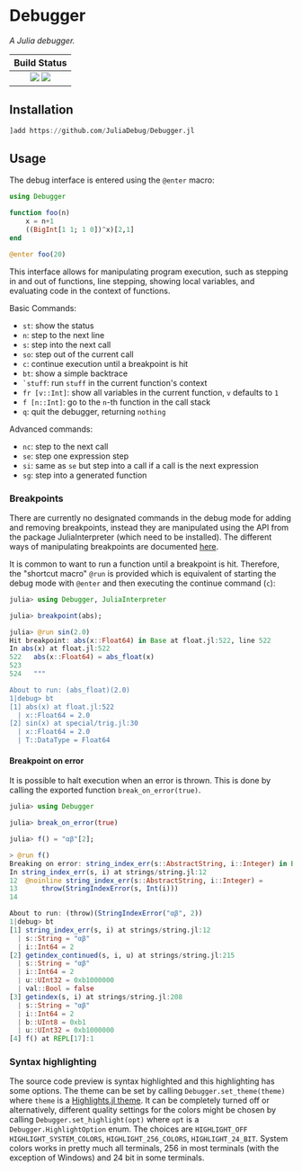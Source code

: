 # Debugger

*A Julia debugger.*

**Build Status**                                                                                |
|:-----------------------------------------------------------------------------------------------:|
| [![][travis-img]][travis-url]  [![][codecov-img]][codecov-url] |

## Installation

```jl
]add https://github.com/JuliaDebug/Debugger.jl
```

## Usage

The debug interface is entered using the `@enter` macro:

```julia
using Debugger

function foo(n)
    x = n+1
    ((BigInt[1 1; 1 0])^x)[2,1]
end

@enter foo(20)
```

This interface allows for manipulating program execution, such as stepping in and
out of functions, line stepping, showing local variables, and evaluating code in 
the context of functions.

Basic Commands:
- `st`: show the status
- `n`: step to the next line
- `s`: step into the next call
- `so`: step out of the current call
- `c`: continue execution until a breakpoint is hit
- `bt`: show a simple backtrace
- ``` `stuff ```: run `stuff` in the current function's context
- `fr [v::Int]`: show all variables in the current function, `v` defaults to `1`
- `f [n::Int]`: go to the `n`-th function in the call stack
- `q`: quit the debugger, returning `nothing`

Advanced commands:
- `nc`: step to the next call
- `se`: step one expression step
- `si`: same as `se` but step into a call if a call is the next expression
- `sg`: step into a generated function

### Breakpoints

There are currently no designated commands in the debug mode for adding and removing breakpoints, instead they are manipulated using the API from the package JuliaInterpreter (which need to be installed). The different ways of manipulating breakpoints are documented [here](https://juliadebug.github.io/JuliaInterpreter.jl/latest/dev_reference/#Breakpoints-1).

It is common to want to run a function until a breakpoint is hit. Therefore, the "shortcut macro" `@run` is provided which is equivalent
of starting the debug mode with `@enter` and then executing the continue command (`c`):

```jl
julia> using Debugger, JuliaInterpreter

julia> breakpoint(abs);

julia> @run sin(2.0)
Hit breakpoint: abs(x::Float64) in Base at float.jl:522, line 522
In abs(x) at float.jl:522
522   abs(x::Float64) = abs_float(x)
523   
524   """

About to run: (abs_float)(2.0)
1|debug> bt
[1] abs(x) at float.jl:522
  | x::Float64 = 2.0
[2] sin(x) at special/trig.jl:30
  | x::Float64 = 2.0
  | T::DataType = Float64
```

#### Breakpoint on error

It is possible to halt execution when an error is thrown. This is done by calling the exported function `break_on_error(true)`.

```jl
julia> using Debugger

julia> break_on_error(true)

julia> f() = "αβ"[2];

> @run f()
Breaking on error: string_index_err(s::AbstractString, i::Integer) in Base at strings/string.jl:12, line 12, StringIndexError("αβ", 2)
In string_index_err(s, i) at strings/string.jl:12
12  @noinline string_index_err(s::AbstractString, i::Integer) =
13      throw(StringIndexError(s, Int(i)))
14  

About to run: (throw)(StringIndexError("αβ", 2))
1|debug> bt
[1] string_index_err(s, i) at strings/string.jl:12
  | s::String = "αβ"
  | i::Int64 = 2
[2] getindex_continued(s, i, u) at strings/string.jl:215
  | s::String = "αβ"
  | i::Int64 = 2
  | u::UInt32 = 0xb1000000
  | val::Bool = false
[3] getindex(s, i) at strings/string.jl:208
  | s::String = "αβ"
  | i::Int64 = 2
  | b::UInt8 = 0xb1
  | u::UInt32 = 0xb1000000
[4] f() at REPL[17]:1
```

### Syntax highlighting

The source code preview is syntax highlighted and this highlighting has some options.
The theme can be set by calling `Debugger.set_theme(theme)` where `theme` is a [Highlights.jl theme](https://juliadocs.github.io/Highlights.jl/stable/demo/themes.html).
It can be completely turned off or alternatively, different quality settings for the colors might be chosen by calling `Debugger.set_highlight(opt)` where `opt` is a `Debugger.HighlightOption` enum.
The choices are `HIGHLIGHT_OFF` `HIGHLIGHT_SYSTEM_COLORS`, `HIGHLIGHT_256_COLORS`, `HIGHLIGHT_24_BIT`. System colors works in pretty much all terminals, 256 in most terminals (with the exception of Windows)
and 24 bit in some terminals.


[travis-img]: https://travis-ci.org/JuliaDebug/Debugger.jl.svg?branch=master
[travis-url]: https://travis-ci.org/JuliaDebug/Debugger.jl

[codecov-img]: https://codecov.io/gh/JuliaDebug/Debugger.jl/branch/master/graph/badge.svg
[codecov-url]: https://codecov.io/gh/JuliaDebug/Debugger.jl
